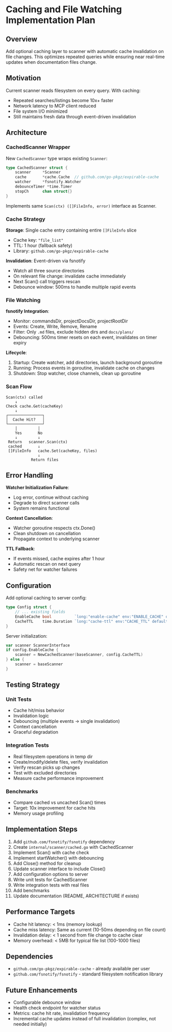 # Caching and File Watching Implementation Plan

## Overview

Add optional caching layer to scanner with automatic cache invalidation on file changes. This optimizes repeated queries while ensuring near real-time updates when documentation files change.

## Motivation

Current scanner reads filesystem on every query. With caching:
- Repeated searches/listings become 10x+ faster
- Network latency to MCP client reduced
- File system I/O minimized
- Still maintains fresh data through event-driven invalidation

## Architecture

### CachedScanner Wrapper

New `CachedScanner` type wraps existing `Scanner`:

```go
type CachedScanner struct {
    scanner     *Scanner
    cache       *cache.Cache  // github.com/go-pkgz/expirable-cache
    watcher     *fsnotify.Watcher
    debounceTimer *time.Timer
    stopCh      chan struct{}
}
```

Implements same `Scan(ctx) ([]FileInfo, error)` interface as Scanner.

### Cache Strategy

**Storage**: Single cache entry containing entire `[]FileInfo` slice
- Cache key: `"file_list"`
- TTL: 1 hour (fallback safety)
- Library: `github.com/go-pkgz/expirable-cache`

**Invalidation**: Event-driven via fsnotify
- Watch all three source directories
- On relevant file change: invalidate cache immediately
- Next Scan() call triggers rescan
- Debounce window: 500ms to handle multiple rapid events

### File Watching

**fsnotify Integration**:
- Monitor: commandsDir, projectDocsDir, projectRootDir
- Events: Create, Write, Remove, Rename
- Filter: Only `.md` files, exclude hidden dirs and `docs/plans/`
- Debouncing: 500ms timer resets on each event, invalidates on timer expiry

**Lifecycle**:
1. Startup: Create watcher, add directories, launch background goroutine
2. Running: Process events in goroutine, invalidate cache on changes
3. Shutdown: Stop watcher, close channels, clean up goroutine

### Scan Flow

```
Scan(ctx) called
    ↓
Check cache.Get(cacheKey)
    ↓
┌───────────────┐
│  Cache Hit?   │
└───────────────┘
    │         │
    Yes       No
    ↓         ↓
 Return   scanner.Scan(ctx)
 cached       ↓
 []FileInfo   cache.Set(cacheKey, files)
              ↓
           Return files
```

## Error Handling

**Watcher Initialization Failure**:
- Log error, continue without caching
- Degrade to direct scanner calls
- System remains functional

**Context Cancellation**:
- Watcher goroutine respects ctx.Done()
- Clean shutdown on cancellation
- Propagate context to underlying scanner

**TTL Fallback**:
- If events missed, cache expires after 1 hour
- Automatic rescan on next query
- Safety net for watcher failures

## Configuration

Add optional caching to server config:

```go
type Config struct {
    // ... existing fields
    EnableCache bool          `long:"enable-cache" env:"ENABLE_CACHE" description:"Enable file list caching"`
    CacheTTL    time.Duration `long:"cache-ttl" env:"CACHE_TTL" default:"1h" description:"Cache TTL"`
}
```

Server initialization:
```go
var scanner ScannerInterface
if config.EnableCache {
    scanner = NewCachedScanner(baseScanner, config.CacheTTL)
} else {
    scanner = baseScanner
}
```

## Testing Strategy

### Unit Tests
- Cache hit/miss behavior
- Invalidation logic
- Debouncing (multiple events → single invalidation)
- Context cancellation
- Graceful degradation

### Integration Tests
- Real filesystem operations in temp dir
- Create/modify/delete files, verify invalidation
- Verify rescan picks up changes
- Test with excluded directories
- Measure cache performance improvement

### Benchmarks
- Compare cached vs uncached Scan() times
- Target: 10x improvement for cache hits
- Memory usage profiling

## Implementation Steps

1. Add `github.com/fsnotify/fsnotify` dependency
2. Create `internal/scanner/cached.go` with CachedScanner
3. Implement Scan() with cache check
4. Implement startWatcher() with debouncing
5. Add Close() method for cleanup
6. Update scanner interface to include Close()
7. Add configuration options to server
8. Write unit tests for CachedScanner
9. Write integration tests with real files
10. Add benchmarks
11. Update documentation (README, ARCHITECTURE if exists)

## Performance Targets

- Cache hit latency: < 1ms (memory lookup)
- Cache miss latency: Same as current (10-50ms depending on file count)
- Invalidation delay: < 1 second from file change to cache clear
- Memory overhead: < 5MB for typical file list (100-1000 files)

## Dependencies

- `github.com/go-pkgz/expirable-cache` - already available per user
- `github.com/fsnotify/fsnotify` - standard filesystem notification library

## Future Enhancements

- Configurable debounce window
- Health check endpoint for watcher status
- Metrics: cache hit rate, invalidation frequency
- Incremental cache updates instead of full invalidation (complex, not needed initially)
